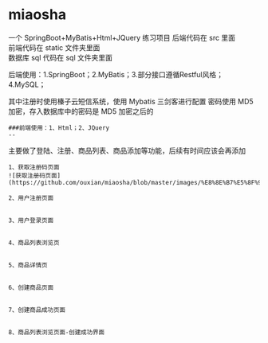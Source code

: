 # miaosha
一个 SpringBoot+MyBatis+Html+JQuery 练习项目
    后端代码在 src 里面<br>
    前端代码在 static 文件夹里面<br>
    数据库 sql 代码在 sql 文件夹里面

后端使用：1.SpringBoot；2.MyBatis；3.部分接口遵循Restful风格；4.MySQL；

其中注册时使用榛子云短信系统，使用 Mybatis 三剑客进行配置
密码使用 MD5 加密，存入数据库中的密码是 MD5 加密之后的


    ###前端使用：1、Html；2、JQuery
    --

主要做了登陆、注册、商品列表、商品添加等功能，后续有时间应该会再添加

    1、获取注册码页面
    ![获取注册码页面](https://github.com/ouxian/miaosha/blob/master/images/%E8%8E%B7%E5%8F%96%E9%AA%8C%E8%AF%81%E7%A0%81.jpg)
    
    2、用户注册页面
    
    
    3、用户登录页面
    
    
    4、商品列表浏览页
    
    
    5、商品详情页
    
    
    6、创建商品页面
    
    
    7、创建商品成功页面
    
    
    8、商品列表浏览页面-创建成功界面
    
    
    
    
    
    
    

